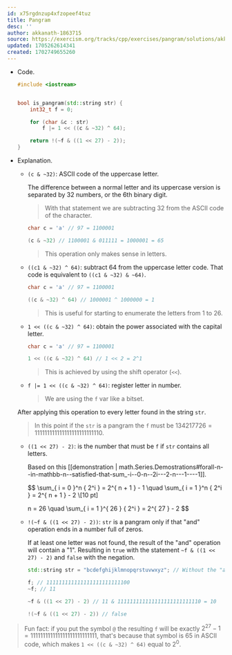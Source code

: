 ```yaml
---
id: x75rgdnzup4xfzopeef4tuz
title: Pangram
desc: ''
author: akkanath-1863715
source: https://exercism.org/tracks/cpp/exercises/pangram/solutions/akkanath-1863715
updated: 1705262614341
created: 1702749655260
---
```


- Code.

	```CPP
	#include <iostream>


	bool is_pangram(std::string str) {
		int32_t f = 0;

		for (char &c : str)
			f |= 1 << ((c & ~32) ^ 64);

		return !(~f & ((1 << 27) - 2));
	}
	```

- Explanation.

	- `(c & ~32)`: ASCII code of the uppercase letter.

		The difference between a normal letter and its uppercase version is separated by 32 numbers, or the 6th binary digit.

		> With that statement we are subtracting 32 from the ASCII code of the character.

		```CPP
		char c = 'a' // 97 = 1100001

		(c & ~32) // 1100001 & 011111 = 1000001 = 65
		```

		> This operation only makes sense in letters.

	- `((c1 & ~32) ^ 64)`: subtract 64 from the uppercase letter code. That code is equivalent to `((c1 & ~32) & ~64)`.

		```CPP
		char c = 'a' // 97 = 1100001

		((c & ~32) ^ 64) // 1000001 ^ 1000000 = 1
		```

		> This is useful for starting to enumerate the letters from 1 to 26.

	- `1 << ((c & ~32) ^ 64)`: obtain the power associated with the capital letter.

		```CPP
		char c = 'a' // 97 = 1100001

		1 << ((c & ~32) ^ 64) // 1 << 2 = 2^1
		```

		> This is achieved by using the shift operator (`<<`).

	- `f |= 1 << ((c & ~32) ^ 64)`: register letter in number.

		> We are using the `f` var like a bitset.

	After applying this operation to every letter found in the string `str`.

	> In this point if the `str` is a pangram the `f` must be $134217726 = 111111111111111111111111110$.

	- `((1 << 27) - 2)`: is the number that must be `f` if `str` contains all letters.

		Based on this [[demonstration | math.Series.Demostrations#forall-n--in-mathbb-n--satisfied-that-sum_-i--0-n--2i---2-n---1----1]].

		$$
		\sum_{ i = 0 }^n { 2^i } = 2^{ n + 1 } - 1 \quad \sum_{ i = 1 }^n { 2^i } = 2^{ n + 1 } - 2 \\[10 pt]

		n = 26 \quad \sum_{ i = 1 }^{ 26 } { 2^i } = 2^{ 27 } - 2
		$$

	- `!(~f & ((1 << 27) - 2))`: `str` is a pangram only if that "and" operation ends in a number full of zeros.

		If at least one letter was not found, the result of the "and" operation will contain a "1". Resulting in `true` with the statement `~f & ((1 << 27) - 2)` and `false` with the negation.

		```CPP
		std::string str = "bcdefghijklmnopqrstuvwxyz"; // Without the "a" letter

		f; // 111111111111111111111111100
		~f; // 11

		~f & ((1 << 27) - 2) // 11 & 111111111111111111111111110 = 10

		!(~f & ((1 << 27) - 2)) // false
		```

> Fun fact: if you put the symbol `@` the resulting `f` will be exactly $2^27 - 1 = 111111111111111111111111111$, that's because that symbol is $65$ in ASCII code, which makes `1 << ((c & ~32) ^ 64)` equal to $2^0$.
